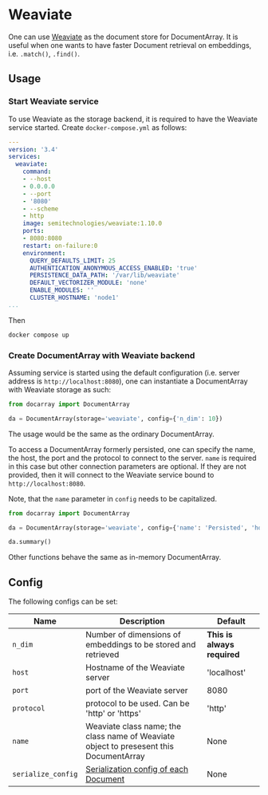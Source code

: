 # Weaviate

One can use [Weaviate](https://www.semi.technology) as the document store for DocumentArray. It is useful when one wants to have faster Document retrieval on embeddings, i.e. `.match()`, `.find()`.


## Usage

### Start Weaviate service

To use Weaviate as the storage backend, it is required to have the Weaviate service started. Create `docker-compose.yml` as follows:

```yaml
---
version: '3.4'
services:
  weaviate:
    command:
    - --host
    - 0.0.0.0
    - --port
    - '8080'
    - --scheme
    - http
    image: semitechnologies/weaviate:1.10.0
    ports:
    - 8080:8080
    restart: on-failure:0
    environment:
      QUERY_DEFAULTS_LIMIT: 25
      AUTHENTICATION_ANONYMOUS_ACCESS_ENABLED: 'true'
      PERSISTENCE_DATA_PATH: '/var/lib/weaviate'
      DEFAULT_VECTORIZER_MODULE: 'none'
      ENABLE_MODULES: ''
      CLUSTER_HOSTNAME: 'node1'
...
```

Then

```bash
docker compose up
```

### Create DocumentArray with Weaviate backend

Assuming service is started using the default configuration (i.e. server address is `http://localhost:8080`), one can instantiate a DocumentArray with Weaviate storage as such:

```python
from docarray import DocumentArray

da = DocumentArray(storage='weaviate', config={'n_dim': 10})
```

The usage would be the same as the ordinary DocumentArray.

To access a DocumentArray formerly persisted, one can specify the name, the host, the port and the protocol to connect to the server. `name` is required in this case but other connection parameters are optional. If they are not provided, then it will connect to the Weaviate service bound to `http://localhost:8080`.

Note, that the `name` parameter in `config` needs to be capitalized.

```python
from docarray import DocumentArray

da = DocumentArray(storage='weaviate', config={'name': 'Persisted', 'host': 'localhost', 'port': 1234, 'n_dim': 10})

da.summary()
```

Other functions behave the same as in-memory DocumentArray.

## Config

The following configs can be set:

| Name               | Description                                                                            | Default                     |
|--------------------|----------------------------------------------------------------------------------------|-----------------------------|
| `n_dim`            | Number of dimensions of embeddings to be stored and retrieved                          | **This is always required** |
| `host`             | Hostname of the Weaviate server                                                        | 'localhost'                 |
| `port`             | port of the Weaviate server                                                            | 8080                        |
| `protocol`         | protocol to be used. Can be 'http' or 'https'                                          | 'http'                      |
| `name`             | Weaviate class name; the class name of Weaviate object to presesent this DocumentArray | None                        |
| `serialize_config` | [Serialization config of each Document](../../fundamentals/document/serialization.md)  | None                        |
